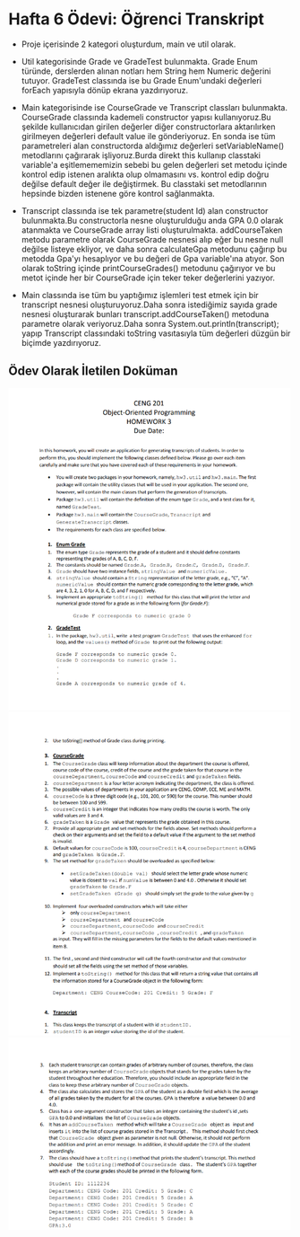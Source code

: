 # Hafta 6 Ödevi: Öğrenci Transkript


- Proje içerisinde 2 kategori oluşturdum, main ve util olarak.

- Util kategorisinde Grade ve GradeTest bulunmakta.
Grade Enum türünde, derslerden alınan notları hem String hem Numeric değerini tutuyor.
GradeTest classında ise bu Grade Enum'undaki değerleri forEach yapısıyla dönüp ekrana yazdırıyoruz.

- Main kategorisinde ise CourseGrade ve Transcript classları bulunmakta.
CourseGrade classında kademeli constructor yapısı kullanıyoruz.Bu şekilde kullanıcıdan girilen değerler diğer constructorlara aktarılırken girilmeyen değerleri default value ile gönderiyoruz.
En sonda ise tüm parametreleri alan constructorda aldığımız değerleri setVariableName() metodlarını çağırarak işliyoruz.Burda direkt this kullanıp classtaki variable'a eşitlemememizin sebebi
bu gelen değerleri set metodu içinde kontrol edip istenen aralıkta olup olmamasını vs. kontrol edip doğru değilse default değer ile değiştirmek.
Bu classtaki set metodlarının hepsinde bizden istenene göre kontrol sağlanmakta.

- Transcript classında ise tek parametre(student Id) alan constructor bulunmakta.Bu constructorla nesne oluşturulduğu anda GPA 0.0 olarak atanmakta ve CourseGrade array listi oluşturulmakta.
addCourseTaken metodu parametre olarak CourseGrade nesnesi alıp eğer bu nesne null değilse listeye ekliyor, ve daha sonra calculateGpa metodunu çağırıp bu metodda Gpa'yı hesaplıyor ve bu değeri de
Gpa variable'ına atıyor.
Son olarak toString içinde printCourseGrades() metodunu çağırıyor ve bu metot içinde her bir CourseGrade için teker teker değerlerini yazıyor.

- Main classında ise tüm bu yaptığımız işlemleri test etmek için bir transcript nesnesi oluşturuyoruz.Daha sonra istediğimiz sayıda grade nesnesi oluşturarak bunları
transcript.addCourseTaken() metoduna parametre olarak veriyoruz.Daha sonra System.out.println(transcript); yapıp Transcript classındaki toString vasıtasıyla tüm
değerleri düzgün bir biçimde yazdırıyoruz.

## Ödev Olarak İletilen Doküman

![ödev page 1](/hw3/assets/Page1.png)
![ödev page 2](/hw3/assets/Page2.png)
![ödev page 3](/hw3/assets/Page3.png)
